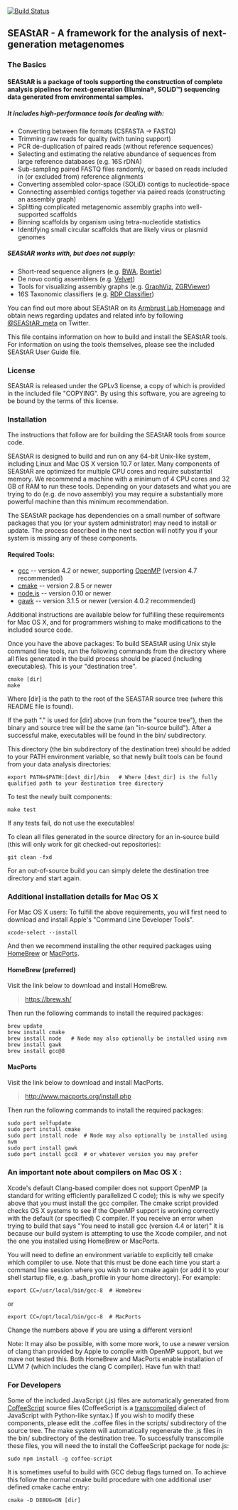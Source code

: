 <link href="style.css" media="screen" rel="stylesheet" type="text/css" />

[![Build Status](https://travis-ci.org/armbrustlab/SEAStAR.svg?branch=master)](https://travis-ci.org/armbrustlab/SEAStAR)

SEAStAR - A framework for the analysis of next-generation metagenomes
------------------------------

### The Basics

#### SEAStAR is a package of tools supporting the construction of complete analysis pipelines for next-generation (Illumina&reg;, SOLiD&trade;) sequencing data generated from environmental samples.
##### It includes high-performance tools for dealing with:

* Converting between file formats (CSFASTA -> FASTQ)
* Trimming raw reads for quality (with tuning support)
* PCR de-duplication of paired reads (without reference sequences)
* Selecting and estimating the relative abundance of sequences from large reference databases (e.g. 16S rDNA)
* Sub-sampling paired FASTQ files randomly, or based on reads included in (or excluded from) reference alignments
* Converting assembled color-space (SOLiD) contigs to nucleotide-space
* Connecting assembled contigs together via paired reads (constructing an assembly graph)
* Splitting complicated metagenomic assembly graphs into well-supported scaffolds
* Binning scaffolds by organism using tetra-nucleotide statistics
* Identifying small circular scaffolds that are likely virus or plasmid genomes

##### SEAStAR works with, but does not supply:

* Short-read sequence aligners (e.g. [BWA](http://bio-bwa.sourceforge.net), [Bowtie](http://bowtie-bio.sourceforge.net/index.shtml))
* De novo contig assemblers (e.g. [Velvet](http://www.ebi.ac.uk/~zerbino/velvet/))
* Tools for visualizing assembly graphs (e.g. [GraphViz](http://www.graphviz.org/), [ZGRViewer](http://zvtm.sourceforge.net/zgrviewer.html))
* 16S Taxonomic classifiers (e.g. [RDP Classifier](http://sourceforge.net/projects/rdp-classifier/))

You can find out more about SEAStAR on its [Armbrust Lab Homepage](http://armbrustlab.ocean.washington.edu/SEAStAR) and obtain news regarding updates and related info by following [@SEAStAR_meta](https://twitter.com/SEAStAR_meta) on Twitter.

This file contains information on how to build and install the SEAStAR tools. For information on using the tools themselves, please see the included SEAStAR User Guide file.

### License
SEAStAR is released under the GPLv3 license, a copy of which is provided in the included file "COPYING". By using this software, you are agreeing to be bound by the terms of this license.

### Installation
The instructions that follow are for building the SEAStAR tools from source code.

SEAStAR is designed to build and run on any 64-bit Unix-like system, including Linux and Mac OS X version 10.7 or later. Many components of SEAStAR are optimized for multiple CPU cores and require substantial memory. We recommend a machine with a minimum of 4 CPU cores and 32 GB of RAM to run these tools.  Depending on your datasets and what you are trying to do (e.g. de novo assembly) you may require a substantially more powerful machine than this minimum recommendation.

The SEAStAR package has dependencies on a small number of software packages that you (or your system administrator) may need to install or update. The process described in the next section will notify you if your system is missing any of these components.

#### Required Tools:

* [gcc](http://gcc.gnu.org) -- version 4.2 or newer, supporting [OpenMP](http://openmp.org) (version 4.7 recommended)
* [cmake](http://www.cmake.org) -- version 2.8.5 or newer
* [node.js](http://nodejs.org) -- version 0.10 or newer
* [gawk](http://www.gnu.org/software/gawk/) -- version 3.1.5 or newer (version 4.0.2 recommended)

Additional instructions are available below for fulfilling these requirements for Mac OS X, and for programmers wishing to make modifications to the included source code.

Once you have the above packages: To build SEAStAR using Unix style command line tools, run the following commands from the directory where all files generated in the build process should be placed (including executables). This is your "destination tree".

    cmake [dir]
    make

Where [dir] is the path to the root of the SEASTAR source tree (where this README file is found).

If the path "." is used for [dir] above (run from the "source tree"), then the binary and source tree will be the same (an "in-source build"). After a successful make, executables will be found in the bin/ subdirectory.

This directory (the bin subdirectory of the destination tree) should be added to your PATH environment variable, so that newly built tools can be found from your data analysis directories:

    export PATH=$PATH:[dest_dir]/bin   # Where [dest_dir] is the fully qualified path to your destination tree directory

To test the newly built components:

    make test

If any tests fail, do not use the executables!

To clean all files generated in the source directory for an in-source build (this will only work for git checked-out repositories):

    git clean -fxd

For an out-of-source build you can simply delete the destination tree directory and start again.

### Additional installation details for Mac OS X

For Mac OS X users: To fulfill the above requirements, you will first need to download and install Apple's "Command Line Developer Tools".

    xcode-select --install

And then we recommend installing the other required packages using [HomeBrew](https://brew.sh/) or [MacPorts](http://www.macports.org/).

#### HomeBrew (preferred)

Visit the link below to download and install HomeBrew.
> https://brew.sh/

Then run the following commands to install the required packages:

    brew update
    brew install cmake
    brew install node   # Node may also optionally be installed using nvm
    brew install gawk
    brew install gcc@8

#### MacPorts

Visit the link below to download and install MacPorts.
> http://www.macports.org/install.php

Then run the following commands to install the required packages:

    sudo port selfupdate
    sudo port install cmake
    sudo port install node  # Node may also optionally be installed using nvm
    sudo port install gawk
    sudo port install gcc8  # or whatever version you may prefer

### An important note about compilers on Mac OS X :

Xcode's default Clang-based compiler does not support OpenMP (a standard for writing efficiently parallelized C code); this is why we specify above that you must install the gcc compiler. The cmake script provided checks OS X systems to see if the OpenMP support is working correctly with the default (or specified) C compiler. If you receive an error when trying to build that says "You need to install gcc (version 4.4 or later)" it is because our build system is attempting to use the Xcode compiler, and not the one you installed using HomeBrew or MacPorts.

You will need to define an environment variable to explicitly tell cmake which compiler to use. Note that this must be done each time you start a command line session where you wish to run cmake again (or add it to your shell startup file, e.g. .bash_profile in your home directory).  For example:

    export CC=/usr/local/bin/gcc-8  # Homebrew

or

    export CC=/opt/local/bin/gcc-8  # MacPorts

Change the numbers above if you are using a different version!

Note: It may also be possible, with some more work, to use a newer version of clang than provided by Apple to compile with OpenMP support, but we mave not tested this. Both HomeBrew and MacPorts enable installation of LLVM 7 (which includes the clang C compiler). Have fun with that!

### For Developers

Some of the included JavaScript (.js) files are automatically generated from [CoffeeScript](http://coffeescript.org) source files (CoffeeScript is a [transcompiled](http://en.wikipedia.org/wiki/Source-to-source_compiler) dialect of JavaScript with Python-like syntax.) If you wish to modify these components, please edit the .coffee files in the scripts/ subdirectory of the source tree. The make system will automatically regenerate the .js files in the bin/ subdirectory of the destination tree. To successfully transcompile these files, you will need the to install the CoffeeScript package for node.js:

    sudo npm install -g coffee-script

It is sometimes useful to build with GCC debug flags turned on.  To achieve this follow the normal cmake build procedure with one additional user defined cmake cache entry:

    cmake -D DEBUG=ON [dir]
